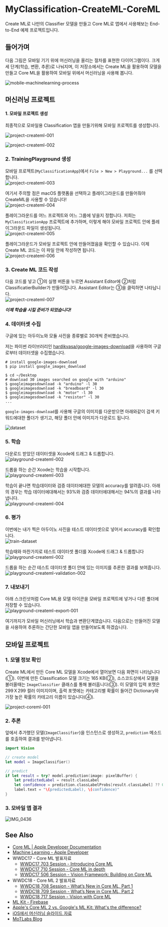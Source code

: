 # MyClassification-CreateML-CoreML
Create ML로 나만의 Classifier 모델을 만들고 Core ML로 앱에서 사용해보는 End-to-End 예제 프로젝트입니다. 

## 들어가며

다음 그림은 모바일 기기 위에 머신러닝을 올리는 절차를 표현한 다이어그램이다. 크게 세 단계(학습, 변환, 추론)로 나눠지며, 이 저장소에서는 Create ML을 활용하여 모델을 만들고 Core ML을 활용하여 모바일 위에서 머신러닝을 사용해 봅니다.

![mobile-machinelearning-process](images/mobile-machinelearning-process.png)

## 머신러닝 프로젝트

#### 1. 모바일 프로젝트 생성

최종적으로 모바일용 Classification 앱을 만들기위해 모바일 프로젝트를 생성합니다.

![project-createml-001](images/project-createml-001.png)

![project-createml-002](images/project-createml-002.png)

### 2. TrainingPlayground 생성

모바일 프로젝트(`MyClassificationApp`)에서 `File > New > Playground...` 를 선택합니다.<br>![project-createml-003](images/project-createml-003.png)



여기서 주의할 점은 macOS 플랫폼을 선택하고 플레이그라운드를 만들어줘야 CreateML을 사용할 수 있습니다!<br>![project-createml-004](images/project-createml-004.png)

플레이그라운드를 어느 프로젝트와 어느 그룹에 넣을지 정합니다. 저희는 `MyClassificationApp` 프로젝트에 추가하며, 이렇게 해야 모바일 프로젝트 안에 플레이그라운드 파일이 생성됩니다.<br>![project-createml-005](images/project-createml-005.png)

플레이그라운드가 모바일 프로젝트 안에 만들어졌음을 확인할 수 있습니다. 이제 Create ML 코드는 이 파일 안에 작성하면 됩니다.<br>![project-createml-006](images/project-createml-006.png)

### 3. Create ML 코드 작성

다음 코드를 넣고 ①의 실행 버튼을 누르면 Assistant Editor에 ②처럼 ClassificatierBuilder가 만들어집니다. Assistant Editor는 ③을 클릭하면 나타납니다.<br>![project-createml-007](images/project-createml-007.png)

***이제 학습을 시킬 준비가 되었습니다!***

### 4. 데이터셋 수집

구글에 있는 아두이노와 모듈 사진을 종류별로 30개씩 준비했습니다.

저는 파이썬 라이브러리인 [hardikvasa/google-images-download](https://github.com/hardikvasa/google-images-download)을 사용하여 구글로부터 데이터셋을 수집했습니다. 

```shell
# install google-images-download
$ pip install google_images_download

$ cd ~/Desktop
# download 30 images searched on google with "arduino" 
$ googleimagesdownload -k "arduino" -l 30
$ googleimagesdownload -k "breadboard" -l 30
$ googleimagesdownload -k "motor" -l 30
$ googleimagesdownload -k "resistor" -l 30
...
```

`google-images-download`를 사용해 구글의 이미지를 다운받으면 아래와같이 검색 키워드에대한 폴더가 생기고, 해당 폴더 안에 이미지가 다운로드 됩니다.

![dataset](images/train-dataset.png)

### 5. 학습

다운로드 받았던 데이터셋을 Xcode에 드래그 & 드롭합니다.<br>![playground-createml-002](images/playground-createml-train-001.png)

드롭을 하는 순간 Xcode는 학습을 시작합니다.<br>![playground-createml-003](images/playground-createml-train-002.png)

학습이 끝나면 학습데이터와 검증 데이터에대한 모델의 accuracy를 알려줍니다. 아래의 경우는 학습 데이터에대해서는 93%와 검증 데이터에대해서는 94%의 결과를 나타냅니다. <br>![playground-createml-004](images/playground-createml-train-003.png)

### 6. 평가

이번에는 내가 찍은 아두이노 사진을 테스트 데이터셋으로 넣어서 accuracy를 확인합니다.<br>![train-dataset](images/test-dataset.png)

학습때와 마찬가지로 테스트 데이터셋 폴더를 Xcode에 드래그 & 드롭합니다<br>![playground-createml-002](images/playground-createml-validation-001.png)

드롭을 하는 순간 테스트 데이터셋 폴더 안에 있는 이미지를 추론한 결과를 보여줍니다. <br>![playground-createml-validation-002](images/playground-createml-validation-002.png)

### 7. 내보내기

아래 스크린샷처럼 Core ML용 모델 아이콘을 모바일 프로젝트에 넣거나 다른 폴더에 저장할 수 있습니다.<br>![playground-createml-export-001](images/playground-createml-export-001.png)

여기까지가 모바일 머신러닝에서 학습과 변환단계였습니다. 다음으로는 만들어진 모델을 사용하여 추론하는 간단한 모바일 앱을 만들어보도록 하겠습니다.

## 모바일 프로젝트

### 1. 모델 정보 확인

Create ML에서 만든 Core ML 모델을 Xcode에서 열어보면 다음 화면이 나타납니다(①). 이번에 만든 Classification 모델 크기는 165 KB(②), 소스코드상에서 모델을 불러올때는 `ImageClassifier` 클래스를 통해 불러옵니다(③). 이 모델의 입력 포맷은 299Ｘ299 컬러 이미지이며, 출력 포맷에는 카테고리별 확률이 들어간 Dictionary와 가장 높은 확률의 카테고리 이름이 있습니다(④).

![project-coreml-001](images/project-coreml-001.png)

### 2. 추론

앞에서 추가했던 모델(`ImageClassifier`)을 인스턴스로 생성하고, `prediction` 메소드를 호출하여 결과를 받아냅니다.

```swift
import Vision

// create model
let model = ImageClassifier()

// predict
if let result = try? model.prediction(image: pixelBuffer) {
    let predictedLabel = result.classLabel
    let confidence = prediction.classLabelProbs[result.classLabel] ?? 0.0
    label.text = "\(predictedLabel), \(confidence)"
}
```

### 3. 모바일 앱 결과

![IMG_0436](images/IMG_0436.PNG)

## See Also

- [Core ML | Apple Developer Documentation](https://developer.apple.com/documentation/coreml)
- [Machine Learning - Apple Developer](https://developer.apple.com/machine-learning/)
- WWDC17 - Core ML 발표자료 
  - [WWDC17 703 Session - Introducing Core ML](https://developer.apple.com/videos/play/wwdc2017/703/)
  - [WWDC17 710 Session - Core ML in depth](https://developer.apple.com/videos/play/wwdc2017/710/)
  - [WWDC17 506 Session - Vision Framework: Building on Core ML](https://developer.apple.com/videos/play/wwdc2017/506)
- WWDC18 - Core ML 2 발표자료
  - [WWDC18 708 Session - What’s New in Core ML, Part 1](https://developer.apple.com/videos/play/wwdc2018/708/)
  - [WWDC18 709 Session - What’s New in Core ML, Part 2](https://developer.apple.com/videos/play/wwdc2018/709/)
  - [WWDC18 717 Session - Vision with Core ML](https://developer.apple.com/videos/play/wwdc2018/717/)
- [ML Kit - Firebase](https://developers.google.com/ml-kit/)
- [Apple's Core ML 2 vs. Google's ML Kit: What's the difference?](https://venturebeat.com/2018/06/05/apples-core-ml-2-vs-googles-ml-kit-whats-the-difference/)
- [iOS에서 머신러닝 슬라이드 자료](https://docs.google.com/presentation/d/1wA_PAjllpLLcFPuZcERYbQlPe1Ipb-bzIZinZg3zXkg/edit?usp=sharing)
- [MoTLabs Blog](https://motlabs.github.io/)